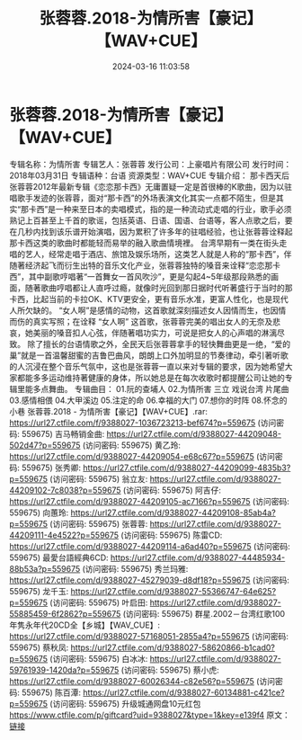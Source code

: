 ﻿---
title: 张蓉蓉.2018-为情所害【豪记】【WAV+CUE】
date: 2024-03-16 11:03:58
categories: 闽南语(台语)
tags: 华语中文
---
# 张蓉蓉.2018-为情所害【豪记】【WAV+CUE】

专辑名称：为情所害
专辑艺人：张蓉蓉
发行公司：上豪唱片有限公司
发行时间：2018年03月31日
专辑语种：台语
资源类型：WAV+CUE
专辑介绍：
那卡西天后张蓉蓉2012年最新专辑《恋恋那卡西》无庸置疑一定是首很棒的K歌曲，因为以驻唱歌手发迹的张蓉蓉，面对“那卡西”的外场表演文化其实一点都不陌生，但是其实“那卡西”是一种来至日本的卖唱模式，指的是一种流动式走唱的行业，歌手必须熟记上百甚至上千首的歌谣，包括英语、日语、国语、台语等，客人点歌之后，要在几秒内找到该乐谱开始演唱，因为累积了许多年的驻唱经验，也让张蓉蓉诠释起那卡西这类的歌曲时都能轻而易举的融入歌曲情境裡。
台湾早期有一类在街头走唱的艺人，经常走唱于酒店、旅馆及娱乐场所，这类艺人就是人称的“那卡西”，伴随著经济起飞而衍生出特的音乐文化产业，张蓉蓉独特的嗓音来诠释“恋恋那卡西”，其中副歌哼唱著“一首舞女一首风吹沙”，更是勾起4~5年级那段熟悉的画面，随著歌曲哼唱都让人直呼过瘾，就像时光回到那日据时代听著盛行于当时的那卡西，比起当前的卡拉OK、KTV更安全，更有音乐水准，更富人性化，也是现代人所欠缺的。
“女人啊”是感情的动物，这首歌就深刻描述女人因情而生，也因情而伤的真实写照；在诠释 “女人啊”
这首歌，张蓉蓉完美的唱出女人的无奈及悲哀，她美丽的嗓音扣人心弦，伴随著唱功实力，可说是把女人的心声唱的淋漓尽致。
除了擅长的台语情歌之外，全民天后张蓉蓉拿手的轻快舞曲更是一绝，“爱的巢”就是一首温馨甜蜜的吉鲁巴曲风，朗朗上口外加明显的节奏律动，牵引著听歌的人沉浸在整个音乐气氛中，这也是张蓉蓉一直以来对专辑的要求，因为她希望大家都能多多运动维持著健康的身体，所以她总是在每次收歌时都提醒公司让她的专辑里能多点舞曲。
专辑曲目：
01.阮的查埔人
02.为情所害 三立 戏说台湾 片尾曲
03.感情相偎
04.大甲溪边
05.注定的命
06.幸福的大门
07.想你的时阵
08.怀念的小巷
张蓉蓉.2018 - 为情所害【豪记】【WAV+CUE】.rar: https://url27.ctfile.com/f/9388027-1036723213-bef674?p=559675
(访问密码: 559675)
吉马畅销金曲: https://url27.ctfile.com/d/9388027-44209048-502d47?p=559675
(访问密码: 559675)
黄乙玲: https://url27.ctfile.com/d/9388027-44209054-e68c67?p=559675
(访问密码: 559675)
张秀卿: https://url27.ctfile.com/d/9388027-44209099-4835b3?p=559675
(访问密码: 559675)
翁立友: https://url27.ctfile.com/d/9388027-44209102-7c8038?p=559675
(访问密码: 559675)
阿吉仔: https://url27.ctfile.com/d/9388027-44209105-ac7166?p=559675
(访问密码: 559675)
向蕙玲: https://url27.ctfile.com/d/9388027-44209108-85ab4a?p=559675
(访问密码: 559675)
张蓉蓉: https://url27.ctfile.com/d/9388027-44209111-4e4522?p=559675
(访问密码: 559675)
陈雷CD: https://url27.ctfile.com/d/9388027-44209114-a6ad40?p=559675
(访问密码: 559675)
最愛台語經典6CD: https://url27.ctfile.com/d/9388027-44485934-88b53a?p=559675
(访问密码: 559675)
秀兰玛雅: https://url27.ctfile.com/d/9388027-45279039-d8df18?p=559675
(访问密码: 559675)
龙千玉: https://url27.ctfile.com/d/9388027-55366747-64e625?p=559675
(访问密码: 559675)
叶启田: https://url27.ctfile.com/d/9388027-55885459-6f2862?p=559675
(访问密码: 559675)
群星.2002－台湾红歌100年隽永年代20CD全【乡城】【WAV_CUE】: https://url27.ctfile.com/d/9388027-57168051-2855a4?p=559675
(访问密码: 559675)
蔡秋凤: https://url27.ctfile.com/d/9388027-58620866-b1cad0?p=559675
(访问密码: 559675)
白冰冰: https://url27.ctfile.com/d/9388027-59761939-1420da?p=559675
(访问密码: 559675)
蔡小虎: https://url27.ctfile.com/d/9388027-60026344-c82e56?p=559675
(访问密码: 559675)
陈百潭: https://url27.ctfile.com/d/9388027-60134881-c421ce?p=559675
(访问密码: 559675)
升级城通网盘10元红包 https://www.ctfile.com/p/giftcard?uid=9388027&type=1&key=e139f4
原文：[链接](https://blog.sina.com.cn/s/blog_1647c7e76010314qj.html)